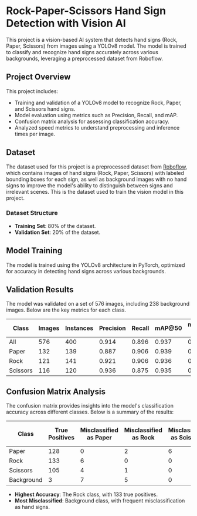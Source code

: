 # Rock-Paper-Scissors Hand Sign Detection with Vision AI

This project is a vision-based AI system that detects hand signs (Rock, Paper, Scissors) from images using a YOLOv8 model. The model is trained to classify and recognize hand signs accurately across various backgrounds, leveraging a preprocessed dataset from Roboflow.

## Project Overview

This project includes:
- Training and validation of a YOLOv8 model to recognize Rock, Paper, and Scissors hand signs.
- Model evaluation using metrics such as Precision, Recall, and mAP.
- Confusion matrix analysis for assessing classification accuracy.
- Analyzed speed metrics to understand preprocessing and inference times per image.

## Dataset

The dataset used for this project is a preprocessed dataset from [Roboflow](https://universe.roboflow.com/roboflow-58fyf/rock-paper-scissors-sxsw), which contains images of hand signs (Rock, Paper, Scissors) with labeled bounding boxes for each sign, as well as background images with no hand signs to improve the model's ability to distinguish between signs and irrelevant scenes. This is the dataset used to train the vision model in this project.

### Dataset Structure

- **Training Set**: 80% of the dataset.
- **Validation Set**: 20% of the dataset.

## Model Training

The model is trained using the YOLOv8 architecture in PyTorch, optimized for accuracy in detecting hand signs across various backgrounds.

## Validation Results

The model was validated on a set of 576 images, including 238 background images. Below are the key metrics for each class.

| Class       | Images | Instances | Precision | Recall | mAP@50 | mAP@50-95 |
|-------------|--------|-----------|-----------|--------|--------|-----------|
| All         | 576    | 400       | 0.914     | 0.896  | 0.937  | 0.74      |
| Paper       | 132    | 139       | 0.887     | 0.906  | 0.939  | 0.737     |
| Rock        | 121    | 141       | 0.921     | 0.906  | 0.936  | 0.732     |
| Scissors    | 116    | 120       | 0.936     | 0.875  | 0.935  | 0.75      |


## Confusion Matrix Analysis

The confusion matrix provides insights into the model's classification accuracy across different classes. Below is a summary of the results:

| Class       | True Positives | Misclassified as Paper | Misclassified as Rock | Misclassified as Scissors | Misclassified as Background |
|-------------|----------------|------------------------|------------------------|---------------------------|-----------------------------|
| Paper       | 128            | 0                      | 2                      | 6                         | 18                          |
| Rock        | 133            | 6                      | 0                      | 0                         | 10                          |
| Scissors    | 105            | 4                      | 1                      | 0                         | 9                           |
| Background  | 3              | 7                      | 5                      | 0                         | 0                           |

- **Highest Accuracy**: The Rock class, with 133 true positives.
- **Most Misclassified**: Background class, with frequent misclassification as hand signs.

